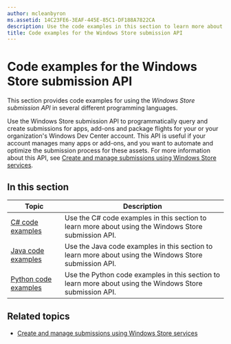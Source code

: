 ```yaml
---
author: mcleanbyron
ms.assetid: 14C23FE6-3EAF-445E-85C1-DF188A7822CA
description: Use the code examples in this section to learn more about using the Windows Store submission API.
title: Code examples for the Windows Store submission API
---
```


# Code examples for the Windows Store submission API

This section provides code examples for using the *Windows Store submission API* in several different programming languages. 

Use the Windows Store submission API to programmatically query and create submissions for apps, add-ons and package flights for your or your organization's Windows Dev Center account. This API is useful if your account manages many apps or add-ons, and you want to automate and optimize the submission process for these assets. For more information about this API, see [Create and manage submissions using Windows Store services](create-and-manage-submissions-using-windows-store-services.md).

## In this section

| Topic                                                                                                       | Description                 |
|-------------------------------------------------------------------------------------------------------------|-----------------------------|
| [C# code examples](csharp-code-examples-for-the-windows-store-submission-api.md) | Use the C# code examples in this section to learn more about using the Windows Store submission API. |
| [Java code examples](java-code-examples-for-the-windows-store-submission-api.md) | Use the Java code examples in this section to learn more about using the Windows Store submission API. |
| [Python code examples](python-code-examples-for-the-windows-store-submission-api.md)  | Use the Python code examples in this section to learn more about using the Windows Store submission API.  |

## Related topics

* [Create and manage submissions using Windows Store services](create-and-manage-submissions-using-windows-store-services.md)

